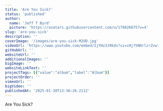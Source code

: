 ```yaml
---
title: 'Are You Sick?'
status: 'published'
author:
  name: 'Jeff T Byrd'
  picture: 'https://avatars.githubusercontent.com/u/179826675?v=4'
slug: 'are-you-sick'
description: ''
coverImage: '/images/are-you-sick-M2OD.jpg'
videoUrl: 'https://www.youtube.com/embed/IjYHz3J9kds?si=cHj7SNRrlzrZvwIX'
gitHubUrl: ''
websiteUrl: ''
additionalImages: ''
bigImage: ''
websiteLinkText: ''
projectTags: [{"value":"album","label":"Album"}]
projectOrder: ''
vimeoUrl: ''
bigVideo: ''
publishedAt: '2025-01-30T13:36:26.211Z'
---
```


Are You Sick?
